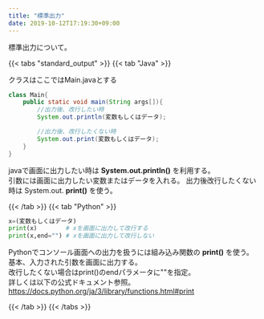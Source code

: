 ```yaml
---
title: "標準出力"
date: 2019-10-12T17:19:30+09:00
---
```


標準出力について。

{{< tabs "standard_output" >}}
{{< tab "Java" >}}

クラスはここではMain.javaとする

```java
class Main{
    public static void main(String args[]){
        //出力後、改行したい時
        System.out.println(変数もしくはデータ);

        //出力後、改行したくない時
        System.out.print(変数もしくはデータ);
    }
}
```

javaで画面に出力したい時は **System.out.println()** を利用する。<br>
引数には画面に出力したい変数またはデータを入れる。
出力後改行したくない時は System.out. **print()** を使う。

{{< /tab >}}
{{< tab "Python" >}}

```python
x=(変数もしくはデータ)
print(x)        # xを画面に出力して改行する
print(x,end="") # xを画面に出力して改行しない
```

Pythonでコンソール画面への出力を扱うには組み込み関数の **print()** を使う。<br>
基本、入力された引数を画面に出力する。<br>
改行したくない場合はprint()のendパラメータに""を指定。<br>
詳しくは以下の公式ドキュメント参照。<br>
https://docs.python.org/ja/3/library/functions.html#print

{{< /tab >}}
{{< /tabs >}}
